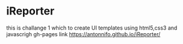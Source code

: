# iReporter
this is challange 1 which to create UI templates using html5,css3 and javascrigh 
gh-pages link https://antonnifo.github.io/iReporter/
